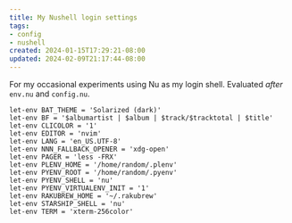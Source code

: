 ```yaml
---
title: My Nushell login settings
tags:
- config
- nushell
created: 2024-01-15T17:29:21-08:00
updated: 2024-02-09T21:17:44-08:00
---
```


For my occasional experiments using Nu as my login shell.
Evaluated *after* `env.nu` and `config.nu`.

````nushell
let-env BAT_THEME = 'Solarized (dark)'
let-env BF = '$albumartist | $album | $track/$tracktotal | $title'
let-env CLICOLOR = '1'
let-env EDITOR = 'nvim'
let-env LANG = 'en_US.UTF-8'
let-env NNN_FALLBACK_OPENER = 'xdg-open'
let-env PAGER = 'less -FRX'
let-env PLENV_HOME = '/home/random/.plenv'
let-env PYENV_ROOT = '/home/random/.pyenv'
let-env PYENV_SHELL = 'nu'
let-env PYENV_VIRTUALENV_INIT = '1'
let-env RAKUBREW_HOME = '~/.rakubrew'
let-env STARSHIP_SHELL = 'nu'
let-env TERM = 'xterm-256color'
````
